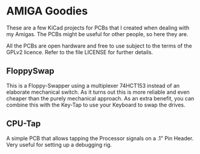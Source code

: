 # AMIGA Goodies

These are a few KiCad projects for PCBs that I created when dealing
with my Amigas. The PCBs might be useful for other people, so here they are.

All the PCBs are open hardware and free to use subject to the terms of
the GPLv2 licence. Refer to the file LICENSE for further details.

## FloppySwap

This is a Floppy-Swapper using a multiplexer 74HCT153 instead of an
elaborate mechanical switch. As it turns out this is more reliable and
even cheaper than the purely mechanical approach. As an extra benefit,
you can combine this with the Key-Tap to use your Keyboard to swap the
drives.

## CPU-Tap

A simple PCB that allows tapping the Processor signals on a .1" Pin
Header. Very useful for setting up a debugging rig.
